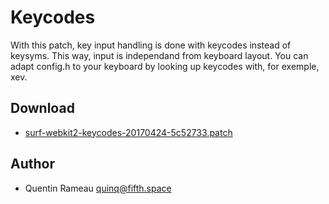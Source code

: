 Keycodes
========
With this patch, key input handling is done with keycodes instead of keysyms.
This way, input is independand from keyboard layout.
You can adapt config.h to your keyboard by looking up keycodes with, for exemple, xev.

Download
--------
* [surf-webkit2-keycodes-20170424-5c52733.patch](surf-webkit2-keycodes-20170424-5c52733.patch)

Author
------
* Quentin Rameau <quinq@fifth.space>
